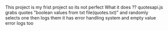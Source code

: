 This project is my frist project so its not perfect
What it does ??
quotesapi.js grabs quotes "boolean values from txt file(quotes.txt)" and randomly selects one then  logs them it has error handling system and empty value error logs too
